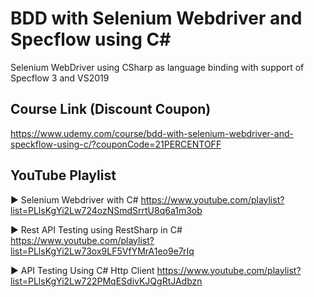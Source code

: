 # BDD with Selenium Webdriver and Specflow using C# 

Selenium WebDriver using CSharp as language binding with support of Specflow 3 and VS2019 

## Course Link (Discount Coupon)

https://www.udemy.com/course/bdd-with-selenium-webdriver-and-speckflow-using-c/?couponCode=21PERCENTOFF

## YouTube Playlist

► Selenium Webdriver with C# https://www.youtube.com/playlist?list=PLlsKgYi2Lw724ozNSmdSrrtU8q6a1m3ob

► Rest API Testing using RestSharp in C# https://www.youtube.com/playlist?list=PLlsKgYi2Lw73ox9LF5VfYMrA1eo9e7rIq

► API Testing Using C# Http Client https://www.youtube.com/playlist?list=PLlsKgYi2Lw722PMqESdivKJQgRtJAdbzn

